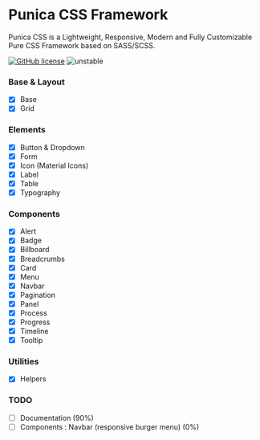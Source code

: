 # Punica CSS Framework
Punica CSS is a Lightweight, Responsive, Modern and Fully Customizable Pure CSS Framework based on SASS/SCSS.

[![GitHub license](https://img.shields.io/github/license/codeforms/Punica-CSS-Framework)](https://github.com/codeforms/Punica-CSS-Framework/blob/master/LICENSE)
![unstable](http://badges.github.io/stability-badges/dist/unstable.svg)

### Base & Layout
- [x] Base
- [x] Grid

### Elements
- [x] Button & Dropdown
- [x] Form
- [x] Icon (Material Icons)
- [x] Label
- [x] Table
- [x] Typography

### Components
- [x] Alert
- [x] Badge
- [x] Billboard
- [x] Breadcrumbs
- [x] Card
- [x] Menu
- [x] Navbar
- [x] Pagination
- [x] Panel
- [x] Process
- [x] Progress
- [x] Timeline
- [x] Tooltip

### Utilities
- [x] Helpers

### TODO
- [ ] Documentation (90%)
- [ ] Components : Navbar (responsive burger menu) (0%)
